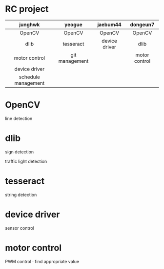 # RC project

| junghwk | yeogue | jaebum44 | dongeun7 |
| :---: | :---: | :---: | :---: |
| OpenCV | OpenCV | OpenCV | OpenCV |
| dlib | tesseract | device driver | dlib |
| motor control | git management |  | motor control |
| device driver | | | |
| schedule management | | | |

# OpenCV

line detection

# dlib

sign detection

traffic light detection

# tesseract

string detection

# device driver

sensor control

# motor control

PWM control · find appropriate value

